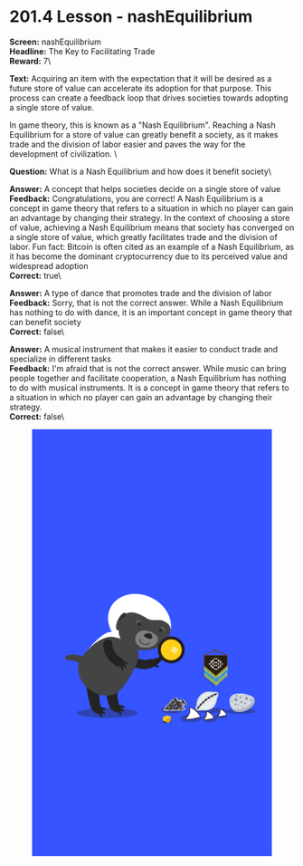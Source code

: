 # 201.4 Lesson - nashEquilibrium

**Screen:** nashEquilibrium\
**Headline:** The Key to Facilitating Trade\
**Reward:** 7\

**Text:** Acquiring an item with the expectation that it will be desired as a future store of value can accelerate its adoption for that purpose. This process can create a feedback loop that drives societies towards adopting a single store of value.

In game theory, this is known as a &quot;Nash Equilibrium&quot;. Reaching a Nash Equilibrium for a store of value can greatly benefit a society, as it makes trade and the division of labor easier and paves the way for the development of civilization.
\

**Question:** What is a Nash Equilibrium and how does it benefit society\

**Answer:** A concept that helps societies decide on a single store of value\
**Feedback:** Congratulations, you are correct! A Nash Equilibrium is a concept in game theory that refers to a situation in which no player can gain an advantage by changing their strategy. In the context of choosing a store of value, achieving a Nash Equilibrium means that society has converged on a single store of value, which greatly facilitates trade and the division of labor. Fun fact: Bitcoin is often cited as an example of a Nash Equilibrium, as it has become the dominant cryptocurrency due to its perceived value and widespread adoption\
**Correct:** true\

**Answer:** A type of dance that promotes trade and the division of labor\
**Feedback:** Sorry, that is not the correct answer. While a Nash Equilibrium has nothing to do with dance, it is an important concept in game theory that can benefit society\
**Correct:** false\

**Answer:** A musical instrument that makes it easier to conduct trade and specialize in different tasks\
**Feedback:** I&#x27;m afraid that is not the correct answer. While music can bring people together and facilitate cooperation, a Nash Equilibrium has nothing to do with musical instruments. It is a concept in game theory that refers to a situation in which no player can gain an advantage by changing their strategy.\
**Correct:** false\


<figure><img src="../.gitbook/assets/201-04.png" alt=""><figcaption></figcaption></figure>

